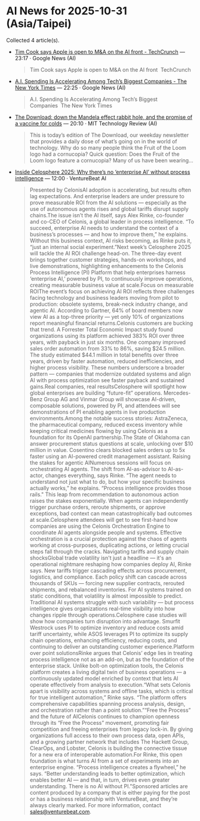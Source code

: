 # AI News for 2025-10-31 (Asia/Taipei)

Collected 4 article(s).

- [Tim Cook says Apple is open to M&A on the AI front - TechCrunch](https://news.google.com/rss/articles/CBMijAFBVV95cUxPZ1N1M3RLMWQtcFp3RGVQZVpTVG1hRGxZdnFJd1pGSjdaR2UwRzRPQVRtVV9GMVhIeUZYbGhFVjBoZmFaNGI3Mi1EaWJ5N0pBbkJoVnhtb2IzdzQ2UjJkcTZBOGFpOFFnTzBOdWY1TXdTalFiMGxiWlhEX2VlMTFneG85TUlqZUZxR1BpTg?oc=5) — 23:17 · Google News (AI)
  > Tim Cook says Apple is open to M&A on the AI front  TechCrunch
- [A.I. Spending Is Accelerating Among Tech’s Biggest Companies - The New York Times](https://news.google.com/rss/articles/CBMigAFBVV95cUxObzRMbGRuUldtOVhPYTk3QU1lZ3E0ZHp5Ym45VnBrUGg3NmJNX2VHZGFnOGNER0JwczZMbGZLWFUxRzA2TjkxdkVNZ0VpcXJTaW1XVXdhTGhfMDdQUVV4ZmY5QTIwRVRpdTRfVmhYWV96VktHbnZjSTVfSmxFSkk3Rg?oc=5) — 22:25 · Google News (AI)
  > A.I. Spending Is Accelerating Among Tech’s Biggest Companies  The New York Times
- [The Download: down the Mandela effect rabbit hole, and the promise of a vaccine for colds](https://www.technologyreview.com/2025/10/31/1127444/the-download-down-the-mandela-effect-rabbit-hole-and-the-promise-of-a-vaccine-for-colds/) — 20:10 · MIT Technology Review (AI)
  > This is today’s edition of The Download, our weekday newsletter that provides a daily dose of what’s going on in the world of technology. Why do so many people think the Fruit of the Loom logo had a cornucopia? Quick question: Does the Fruit of the Loom logo feature a cornucopia? Many of us have been wearing…
- [Inside Celosphere 2025: Why there’s no ‘enterprise AI’ without process intelligence](https://venturebeat.com/ai/inside-celosphere-2025-why-theres-no-enterprise-ai-without-process) — 12:00 · VentureBeat AI
  > Presented by CelonisAI adoption is accelerating, but results often lag expectations. And enterprise leaders are under pressure to prove measurable ROI from the AI solutions — especially as the use of autonomous agents rises and global tariffs disrupt supply chains.The issue isn’t the AI itself, says Alex Rinke, co-founder and co-CEO of Celonis, a global leader in process intelligence. “To succeed, enterprise AI needs to understand the context of a business’s processes — and how to improve them,” he explains. Without this business context, AI risks becoming, as Rinke puts it, “just an internal social experiment.”Next week’s Celosphere 2025 will tackle the AI ROI challenge head-on. The three-day event brings together customer strategies, hands-on workshops, and live demonstrations, highlighting enhancements to the Celonis Process Intelligence (PI) Platform that help enterprises harness ‘enterprise AI,’ powered by PI, to continuously improve operations, creating measurable business value at scale.Focus on measurable ROIThe event’s focus on achieving AI ROI reflects three challenges facing technology and business leaders moving from pilot to production: obsolete systems, break-neck industry change, and agentic AI. According to Gartner, 64% of board members now view AI as a top-three priority — yet only 10% of organizations report meaningful financial returns.Celonis customers are bucking that trend. A Forrester Total Economic Impact study found organizations using its platform achieved 383% ROI over three years, with payback in just six months. One company improved sales order automation from 33% to 86%, saving $24.5 million. The study estimated $44.1 million in total benefits over three years, driven by faster automation, reduced inefficiencies, and higher process visibility. These numbers underscore a broader pattern — companies that modernize outdated systems and align AI with process optimization see faster payback and sustained gains.Real companies, real resultsCelosphere will spotlight how global enterprises are building “future-fit” operations. Mercedes-Benz Group AG and Vinmar Group will showcase AI-driven, composable solutions, powered by PI, and attendees will see demonstrations of PI enabling agents in live production environments.Among the notable success stories: AstraZeneca, the pharmaceutical company, reduced excess inventory while keeping critical medicines flowing by using Celonis as a foundation for its OpenAI partnership.The State of Oklahoma can answer procurement status questions at scale, unlocking over $10 million in value. Cosentino clears blocked sales orders up to 5x faster using an AI-powered credit management assistant. Raising the stakes for agentic AINumerous sessions will focus on orchestrating AI agents. The shift from AI-as-advisor to AI-as-actor, changes everything, says Rinke. “The agent needs to understand not just what to do, but how your specific business actually works,” he explains. “Process intelligence provides those rails." This leap from recommendation to autonomous action raises the stakes exponentially. When agents can independently trigger purchase orders, reroute shipments, or approve exceptions, bad context can mean catastrophically bad outcomes at scale.Celosphere attendees will get to see first-hand how companies are using the Celonis Orchestration Engine to coordinate AI agents alongside people and systems. Effective orchestration is a crucial protection against the chaos of agents working at cross-purposes, duplicating actions, or letting crucial steps fall through the cracks. Navigating tariffs and supply chain shocksGlobal trade volatility isn't just a headline — it's an operational nightmare reshaping how companies deploy AI, Rinke says. New tariffs trigger cascading effects across procurement, logistics, and compliance. Each policy shift can cascade across thousands of SKUs — forcing new supplier contracts, rerouted shipments, and rebalanced inventories. For AI systems trained on static conditions, that volatility is almost impossible to predict. Traditional AI systems struggle with such variability — but process intelligence gives organizations real-time visibility into how changes ripple through operations.Celosphere case studies will show how companies turn disruption into advantage. Smurfit Westrock uses PI to optimize inventory and reduce costs amid tariff uncertainty, while ASOS leverages PI to optimize its supply chain operations, enhancing efficiency, reducing costs, and continuing to deliver an outstanding customer experience.Platform over point solutionsRinke argues that Celonis’ edge lies in treating process intelligence not as an add-on, but as the foundation of the enterprise stack. Unlike bolt-on optimization tools, the Celonis platform creates a living digital twin of business operations — a continuously updated model enriched by context that lets AI operate effectively from analysis to execution.“What sets Celonis apart is visibility across systems and offline tasks, which is critical for true intelligent automation,” Rinke says. “The platform offers comprehensive capabilities spanning process analysis, design, and orchestration rather than a point solution.”“Free the Process” and the future of AICelonis continues to champion openness through its “Free the Process” movement, promoting fair competition and freeing enterprises from legacy lock-in. By giving organizations full access to their own process data, open APIs, and a growing partner network that includes The Hackett Group, ClearOps, and Lobster, Celonis is building the connective tissue for a new era of interoperable automation.For Rinke, this open foundation is what turns AI from a set of experiments into an enterprise engine. “Process intelligence creates a flywheel,” he says. “Better understanding leads to better optimization, which enables better AI — and that, in turn, drives even greater understanding. There is no AI without PI."Sponsored articles are content produced by a company that is either paying for the post or has a business relationship with VentureBeat, and they’re always clearly marked. For more information, contact sales@venturebeat.com.
